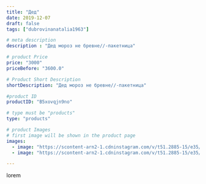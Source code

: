 ```yaml
---
title: "Дед"
date: 2019-12-07
draft: false
tags: ["dubrovinanatalia1963"]

# meta description
description : "Дед мороз не бревне//-пакетница"

# product Price
price: "3000"
priceBefore: "3600.0"

# Product Short Description
shortDescription: "Дед мороз не бревне//-пакетница"

#product ID
productID: "B5xovqjn9no"

# type must be "products"
type: "products"

# product Images
# first image will be shown in the product page
images:
  - image: "https://scontent-arn2-1.cdninstagram.com/v/t51.2885-15/e35/74665251_2487494578160371_7985119953929522534_n.jpg?_nc_ht=scontent-arn2-1.cdninstagram.com&_nc_cat=107&_nc_ohc=_ueBRmyRBeIAX-8jWD2&se=7&tp=1&oh=9b742f8e8bf241238e95de527edf5cfd&oe=605F7667&ig_cache_key=MjE5MzcxMzY4OTM1ODI3MjQzOA%3D%3D.2"
  - image: "https://scontent-arn2-1.cdninstagram.com/v/t51.2885-15/e35/72485737_157348955524687_4625439261959557386_n.jpg?_nc_ht=scontent-arn2-1.cdninstagram.com&_nc_cat=107&_nc_ohc=kO3G2gKiswwAX-S15wr&se=7&tp=1&oh=fffb7aa52e59f5f43516e705b6b3b140&oe=605E02D0&ig_cache_key=MjE5MzcxMzY4OTM4MzYyNzAyMw%3D%3D.2"

---
```

lorem
